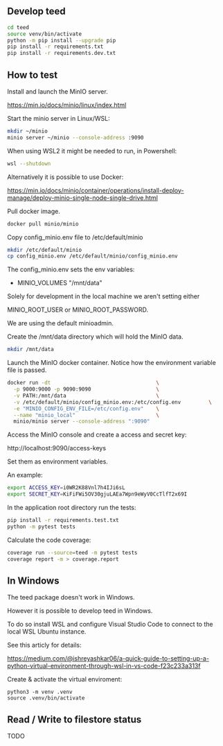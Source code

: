 ## Develop teed

```bash
cd teed
source venv/bin/activate
python -m pip install --upgrade pip
pip install -r requirements.txt
pip install -r requirements.dev.txt

```

## How to test

Install and launch the MinIO server.

https://min.io/docs/minio/linux/index.html

Start the minio server in Linux/WSL:

```bash
mkdir ~/minio
minio server ~/minio --console-address :9090
```

When using WSL2 it might be needed to run, in Powershell:

```bash
wsl --shutdown
```

Alternatively it is possible to use Docker:

https://min.io/docs/minio/container/operations/install-deploy-manage/deploy-minio-single-node-single-drive.html

Pull docker image.

```bash
docker pull minio/minio
```

Copy config_minio.env file to /etc/default/minio

```bash
mkdir /etc/default/minio
cp config_minio.env /etc/default/minio/config_minio.env
```

The config_minio.env sets the env variables:

- MINIO_VOLUMES "/mnt/data"

Solely for development in the local machine we aren't setting either

MINIO_ROOT_USER or MINIO_ROOT_PASSWORD.

We are using the default minioadmin.

Create the /mnt/data directory which will hold the MinIO data.

```bash
mkdir /mnt/data
```

Launch the MinIO docker container.
Notice how the environment variable file is passed.

```bash
docker run -dt                                  \
  -p 9000:9000 -p 9090:9090                     \
  -v PATH:/mnt/data                             \
  -v /etc/default/minio/config_minio.env:/etc/config.env         \
  -e "MINIO_CONFIG_ENV_FILE=/etc/config.env"    \
  --name "minio_local"                          \
  minio/minio server --console-address ":9090"
```

Access the MinIO console and create a access and secret key:

http://localhost:9090/access-keys

Set them as environment variables.

An example:

```bash
export ACCESS_KEY=i0WR2K88Vnl7h4IJi6sL
export SECRET_KEY=KiFiFWi5OV30gjuLAEa7Wpn9eWyV0CcTlfT2x69I
```

In the application root directory run the tests:

```bash
pip install -r requirements.test.txt
python -m pytest tests
```

Calculate the code coverage:

```bash
coverage run --source=teed -m pytest tests
coverage report -m > coverage.report
```

## In Windows

The teed package doesn't work in Windows. 

However it is possible to develop teed in Windows.

To do so install WSL and configure Visual Studio Code to connect to the local WSL Ubuntu instance.

See this articly for details:

https://medium.com/@ishreyashkar06/a-quick-guide-to-setting-up-a-python-virtual-environment-through-wsl-in-vs-code-f23c233a313f

Create & activate the virtual enviroment: 

```shell
python3 -m venv .venv
source .venv/bin/activate
```

## Read / Write to filestore status

TODO